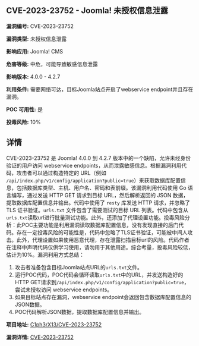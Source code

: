 ## CVE-2023-23752 - Joomla! 未授权信息泄露

**漏洞编号:** CVE-2023-23752

**漏洞类型:** 未授权信息泄露

**影响应用:** Joomla! CMS

**危害等级:** 中危，可能导致敏感信息泄露

**影响版本:** 4.0.0 - 4.2.7

**利用条件:** 需要网络可达，目标Joomla站点开启了webservice endpoint并且存在漏洞。

**POC 可用性:** 是

**投毒风险:** 10%

## 详情

CVE-2023-23752 是 Joomla! 4.0.0 到 4.2.7 版本中的一个缺陷，允许未经身份验证的用户访问 webservice endpoints，从而泄露敏感信息。根据漏洞利用代码，攻击者可以通过构造特定的 URL（例如 `/api/index.php/v1/config/application?public=true`）来获取数据库配置信息，包括数据库类型、主机、用户名、密码和表前缀。该漏洞利用代码使用 Go 语言编写，通过发送 HTTP GET 请求到目标 URL，然后解析返回的 JSON 数据，提取数据库配置信息并输出。代码中使用了 `resty` 库发送 HTTP 请求，并忽略了 TLS 证书验证。`urls.txt` 文件包含了需要测试的目标 URL 列表。代码中包含从`urls.txt`读取url进行批量测试功能。此外，还添加了代理设置功能。投毒风险分析：此POC主要功能是利用漏洞读取数据库配置信息，没有发现直接的后门代码。存在一定投毒风险的可能性是，代码中忽略了TLS证书验证，可能被中间人攻击。此外，代理设置如果使用恶意代理，存在泄露扫描目标url的风险。代码作者在注释中声明代码仅供学习使用，请勿用于其他用途。综合考量，投毒风险较低，估计为10%。漏洞利用方式总结：
1.  攻击者准备包含目标Joomla站点URL的`urls.txt`文件。
2.  运行POC代码，POC代码会循环读取`urls.txt`中的URL，并发送构造好的HTTP GET请求到`/api/index.php/v1/config/application?public=true`，尝试未授权访问 webservice endpoints。
3.  如果目标站点存在漏洞，webservice endpoint会返回包含数据库配置信息的JSON数据。
4.  POC代码解析JSON数据，提取数据库配置信息并输出。

**项目地址:** [C1ph3rX13/CVE-2023-23752](https://github.com/C1ph3rX13/CVE-2023-23752)

**漏洞详情:** [CVE-2023-23752](https://nvd.nist.gov/vuln/detail/CVE-2023-23752)